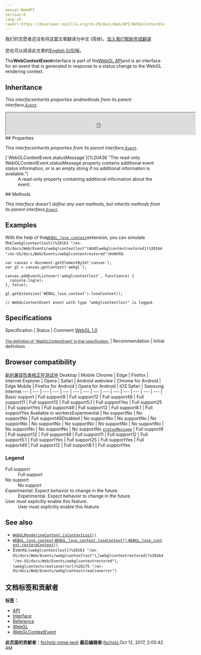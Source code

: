 ```yaml
---
manual:WebAPI
version:0
lang:zh
rawUrl:https://developer.mozilla.org/zh-CN/docs/Web/API/WebGLContextEvent
---
```




<bdi>我们的志愿者还没有将这篇文章翻译为<bdi>中文 (简体)</bdi>。[加入我们帮助完成翻译](%20433 "")<br></br>您也可以阅读此文章的[English (US)](%20434 "")版。</bdi>






The**WebContextEvent**interface is part of the[WebGL API](%9901 "")and is an interface for an event that is generated in response to a status change to the WebGL rendering context.


## Inheritance<a name="Inheritance"></a>


<em>This interface<em>inherits properties and</em>methods from its parent int<em>erface,[`Event`](%3943 "The Event interface represents any event which takes place in the DOM; some are user-generated (such as mouse or keyboard events), while others are generated by APIs (such as events that indicate an animation has finished running, a video has been paused, and so forth). There are many types of events, some of which use other interfaces based on the main Event interface. Event itself contains the properties and methods which are common to all events.").</em></em>

<iframe src='https://mdn.mozillademos.org/en-US/docs/Web/API/WebGLContextEvent$samples/inheritance_diagram?revision=1317846' width='600' height='70'></iframe>
## Properties<a name="Properties"></a>


<em>This interface<em>inherits properties from its parent interface,[`Event`](%3943 "The Event interface represents any event which takes place in the DOM; some are user-generated (such as mouse or keyboard events), while others are generated by APIs (such as events that indicate an animation has finished running, a video has been paused, and so forth). There are many types of events, some of which use other interfaces based on the main Event interface. Event itself contains the properties and methods which are common to all events.").</em></em>

<dl><dt id=''>[`WebGLContextEvent.statusMessage`](%20436 "The read-only WebGLContextEvent.statusMessage property contains additional event status information, or is an empty string if no additional information is available.")</dt><dd>A read-only property containing additional information about the event.</dd></dl>
## Methods<a name="Methods"></a>


<em>This interface doesn&#39;t define any own methods, but inherits methods from its parent interface,[`Event`](%3943 "The Event interface represents any event which takes place in the DOM; some are user-generated (such as mouse or keyboard events), while others are generated by APIs (such as events that indicate an animation has finished running, a video has been paused, and so forth). There are many types of events, some of which use other interfaces based on the main Event interface. Event itself contains the properties and methods which are common to all events.").</em>


## Examples<a name="Examples"></a>


With the help of the[`WEBGL_lose_context`](%20160 "The WEBGL_lose_context extension is part of the WebGL API and exposes functions to simulate losing and restoring a WebGLRenderingContext.")extension, you can simulate the`[webglcontextlost](%20163 "/en-US/docs/Web/Events/webglcontextlost")`and`[webglcontextrestored](%20164 "/en-US/docs/Web/Events/webglcontextrestored")`events:


```
var canvas = document.getElementById('canvas');
var gl = canvas.getContext('webgl');

canvas.addEventListener('webglcontextlost', function(e) {
  console.log(e); 
}, false);

gl.getExtension('WEBGL_lose_context').loseContext();

// WebGLContextEvent event with type "webglcontextlost" is logged.
```

## Specifications<a name="Specifications"></a>
Specification | Status | Comment 
[WebGL 1.0<br></br><small>The definition of &#39;WebGLContextEvent&#39; in that specification.</small>](%20437 "") | Recommendation | Initial definition. 


## Browser compatibility<a name="Browser_compatibility"></a>
[新的兼容性表格正在测试中<i></i>](%3360 "")
<abbr>Desktop<i></i></abbr> | <abbr>Mobile<i></i></abbr> 
<abbr>Chrome<i></i></abbr> | <abbr>Edge<i></i></abbr> | <abbr>Firefox<i></i></abbr> | <abbr>Internet Explorer<i></i></abbr> | <abbr>Opera<i></i></abbr> | <abbr>Safari<i></i></abbr> | <abbr>Android webview<i></i></abbr> | <abbr>Chrome for Android<i></i></abbr> | <abbr>Edge Mobile<i></i></abbr> | <abbr>Firefox for Android<i></i></abbr> | <abbr>Opera for Android<i></i></abbr> | <abbr>iOS Safari<i></i></abbr> | <abbr>Samsung Internet<i></i></abbr> 
 ---  |  ---  |  ---  |  ---  |  ---  |  ---  |  ---  |  ---  |  ---  |  ---  |  ---  |  ---  |  ---  |  ---  | 
Basic support | <abbr>Full support</abbr>9 | <abbr>Full support</abbr>12 | <abbr>Full support</abbr>49 | <abbr>Full support</abbr>11 | <abbr>Full support</abbr>12 | <abbr>Full support</abbr>5.1 | <abbr>Full support</abbr>Yes | <abbr>Full support</abbr>25 | <abbr>Full support</abbr>Yes | <abbr>Full support</abbr>49 | <abbr>Full support</abbr>12 | <abbr>Full support</abbr>8.1 | <abbr>Full support</abbr>Yes 
Available in workers<abbr>Experimental<i></i></abbr> | <abbr>No support</abbr>No | <abbr>No support</abbr>No | <abbr>Full support</abbr>49<abbr>Disabled<i></i></abbr> | <abbr>No support</abbr>No | <abbr>No support</abbr>No | <abbr>No support</abbr>No | <abbr>No support</abbr>No | <abbr>No support</abbr>No | <abbr>No support</abbr>No | <abbr>No support</abbr>No | <abbr>No support</abbr>No | <abbr>No support</abbr>No | <abbr>No support</abbr>No 
[`statusMessage`](%20454 "") | <abbr>Full support</abbr>9 | <abbr>Full support</abbr>12 | <abbr>Full support</abbr>49 | <abbr>Full support</abbr>11 | <abbr>Full support</abbr>12 | <abbr>Full support</abbr>5.1 | <abbr>Full support</abbr>Yes | <abbr>Full support</abbr>25 | <abbr>Full support</abbr>Yes | <abbr>Full support</abbr>49 | <abbr>Full support</abbr>12 | <abbr>Full support</abbr>8.1 | <abbr>Full support</abbr>Yes 


### Legend<a name="Legend"></a>
<dl><dt id=''><abbr>Full support</abbr></dt><dd>Full support</dd><dt id=''><abbr>No support</abbr></dt><dd>No support</dd><dt id=''><abbr>Experimental. Expect behavior to change in the future.<i></i></abbr></dt><dd>Experimental. Expect behavior to change in the future.</dd><dt id=''><abbr>User must explicitly enable this feature.<i></i></abbr></dt><dd>User must explicitly enable this feature.</dd></dl>

## See also<a name="See_also"></a>

* [`WebGLRenderingContext.isContextLost()`](%20173 "The WebGLRenderingContext.isContextLost() method returns a Boolean indicating whether or not the WebGL context has been lost.")
* [`WEBGL_lose_context`](%20160 "The WEBGL_lose_context extension is part of the WebGL API and exposes functions to simulate losing and restoring a WebGLRenderingContext."),[`WEBGL_lose_context.loseContext()`](%20161 "The WEBGL_lose_context.loseContext() method is part of the WebGL API and allows you to simulate losing the context of a WebGLRenderingContext context."),[`WEBGL_lose_context.restoreContext()`](%20162 "The WEBGL_lose_context.restoreContext() method is part of the WebGL API and allows you to simulate restoring the context of a WebGLRenderingContext object.")
* Events:`[webglcontextlost](%20163 "/en-US/docs/Web/Events/webglcontextlost")`,`[webglcontextrestored](%20164 "/en-US/docs/Web/Events/webglcontextrestored")`,`[webglcontextcreationerror](%20175 "/en-US/docs/Web/Events/webglcontextcreationerror")`



## 文档标签和贡献者
**标签：**
* [API](%50 "")
* [Interface](%3380 "")
* [Reference](%3381 "")
* [WebGL](%52 "")
* [WebGLContextEvent](%20459 "")

**此页面的贡献者：**[fscholz](%60 ""),[nmve](%4863 ""),[teoli](%160 "")
**最后编辑者:**[fscholz](%60 ""),<time>Oct 12, 2017, 2:05:42 AM</time>


